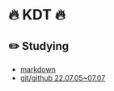 # 🔥 KDT 🔥

## ✏️ Studying
- [markdown](https://github.com/nevertheless0404/TIL/blob/master/markdown/markdown.md)
- [git/github 22.07.05~07.07](https://github.com/nevertheless0404/TIL/blob/master/git:github/git:github.md)
